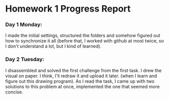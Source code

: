 # Homework 1 Progress Report

### Day 1 Monday: 
I made the initial settings, structured the folders and somehow figured out how to synchronize it all (before that, I worked with github at most twice, so I don't understand a lot, but I kind of learned).

### Day 2 Tuesday:
I disassembled and solved the first challenge from the first task. I drew the visual on paper.  I think, I'll redraw it and upload it later. (when I learn and figure out this drawing program). As I read the task, I came up with two solutions to this problem at once, implemented the one that seemed more concise.